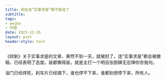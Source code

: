 ```yaml
---
title: 现在连“实事求是”都不能说了
subtitle: 
tags: 
- weibo
- 中国
date: 2023-12-26
layout: post
header-style: text
---
```


《财新》关于实事求是的文章，果然不到一天，就被封了。连“实事求是”都会被撤稿，已经表明了态度。装都懒得装，就是主打一个明目张胆肆无忌惮你奈我何。

油门已经焊死，刹车片已经摘下，谁也停不下来，谁都别想停下来，所有人。